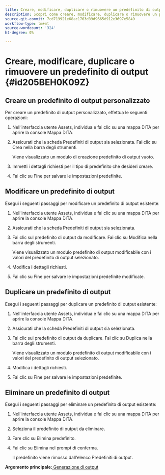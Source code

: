 ```yaml
---
title: Creare, modificare, duplicare o rimuovere un predefinito di output
description: Scopri come creare, modificare, duplicare o rimuovere un predefinito di output
source-git-commit: 7cd719921e68ac1763d09d9665d912e3697e5849
workflow-type: tm+mt
source-wordcount: '324'
ht-degree: 0%

---
```



# Creare, modificare, duplicare o rimuovere un predefinito di output {#id205BEH0K09Z}

## Creare un predefinito di output personalizzato

Per creare un predefinito di output personalizzato, effettua le seguenti operazioni:

1. Nell’interfaccia utente Assets, individua e fai clic su una mappa DITA per aprire la console Mappa DITA.

1. Assicurati che la scheda Predefiniti di output sia selezionata. Fai clic su Crea nella barra degli strumenti.

   Viene visualizzato un modulo di creazione predefinito di output vuoto.

1. Immetti i dettagli richiesti per il tipo di predefinito che desideri creare.

1. Fai clic su Fine per salvare le impostazioni predefinite.


## Modificare un predefinito di output

Esegui i seguenti passaggi per modificare un predefinito di output esistente:

1. Nell’interfaccia utente Assets, individua e fai clic su una mappa DITA per aprire la console Mappa DITA.

1. Assicurati che la scheda Predefiniti di output sia selezionata.

1. Fai clic sul predefinito di output da modificare. Fai clic su Modifica nella barra degli strumenti.

   Viene visualizzato un modulo predefinito di output modificabile con i valori del predefinito di output selezionato.

1. Modifica i dettagli richiesti.

1. Fai clic su Fine per salvare le impostazioni predefinite modificate.


## Duplicare un predefinito di output

Esegui i seguenti passaggi per duplicare un predefinito di output esistente:

1. Nell’interfaccia utente Assets, individua e fai clic su una mappa DITA per aprire la console Mappa DITA.

1. Assicurati che la scheda Predefiniti di output sia selezionata.

1. Fai clic sul predefinito di output da duplicare. Fai clic su Duplica nella barra degli strumenti.

   Viene visualizzato un modulo predefinito di output modificabile con i valori del predefinito di output selezionato.

1. Modifica i dettagli richiesti.

1. Fai clic su Fine per salvare le impostazioni predefinite.


## Eliminare un predefinito di output

Esegui i seguenti passaggi per eliminare un predefinito di output esistente:

1. Nell’interfaccia utente Assets, individua e fai clic su una mappa DITA per aprire la console Mappa DITA.

1. Seleziona il predefinito di output da eliminare.

1. Fare clic su Elimina predefinito.

1. Fai clic su Elimina nel prompt di conferma.

   Il predefinito viene rimosso dall&#39;elenco Predefiniti di output.


**Argomento principale:**[ Generazione di output](generate-output.md)

